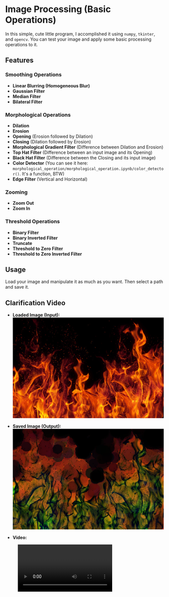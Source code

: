 # Image Processing (Basic Operations)

In this simple, cute little program, I accomplished it using `numpy`, `tkinter`, and `opencv`. You can test your image and apply some basic processing operations to it.

## Features

### Smoothing Operations
- **Linear Blurring (Homogeneous Blur)**
- **Gaussian Filter**
- **Median Filter**
- **Bilateral Filter**

### Morphological Operations
- **Dilation**
- **Erosion**
- **Opening** (Erosion followed by Dilation)
- **Closing** (Dilation followed by Erosion)
- **Morphological Gradient Filter** (Difference between Dilation and Erosion)
- **Top Hat Filter** (Difference between an input image and its Opening)
- **Black Hat Filter** (Difference between the Closing and its input image)
- **Color Detector** (You can see it here: `morphological_operation/morphological_operation.ipynb/color_detector()`. It's a function, BTW)
- **Edge Filter** (Vertical and Horizontal)

### Zooming
- **Zoom Out**
- **Zoom In**

### Threshold Operations
- **Binary Filter**
- **Binary Inverted Filter**
- **Truncate**
- **Threshold to Zero Filter**
- **Threshold to Zero Inverted Filter**

## Usage

Load your image and manipulate it as much as you want. Then select a path and save it.

## Clarification Video

- **Loaded Image (Input):** ![Output](fire.png)

- **Saved Image (Output):** ![Output](output.png)

- **Video:** 
<figure class="video_container">
 <video controls="true" allowfullscreen="true">
 <source src="Image Processing - Basic Operations.mp4" type="video/mp4">
 </video>
</figure>

